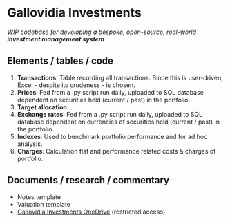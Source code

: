 # Gallovidia Investments
*WIP codebase for developing a bespoke, open-source, real-world **investment management system***

## Elements / tables / code
1. **Transactions**: Table recording all transactions. Since this is user-driven, Excel - despite its crudeness - is chosen.
2. **Prices**: Fed from a .py script run daily, uploaded to SQL database dependent on securities held (current / past) in the portfolio.
3. **Target allocation**: ...
4. **Exchange rates**: Fed from a .py script run daily, uploaded to SQL database dependent on  currencies of securities held (current / past) in the portfolio.
5. **Indexes**: Used to benchmark portfolio performance and for ad hoc analysis.
6. **Charges**: Calculation flat and performance related costs & charges of portfolio.

## Documents / research / commentary
- Notes template
- Valuation template
- [Gallovidia Investments OneDrive](https://1drv.ms/f/s!AilGLDwh1YrTwT52PM-Y7nGTUItx?e=Xl7pew) (restricted access)
